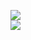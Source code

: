 [![](https://img.shields.io/badge/Made%20With-Github%20Spray-lightgrey.svg?style=for-the-badge&logo=github)](https://github.com/Annihil/github-spray#9249)  
[![](https://i.imgur.com/2DrTn0Z.gif)](https://github.com/Annihil/github-spray)